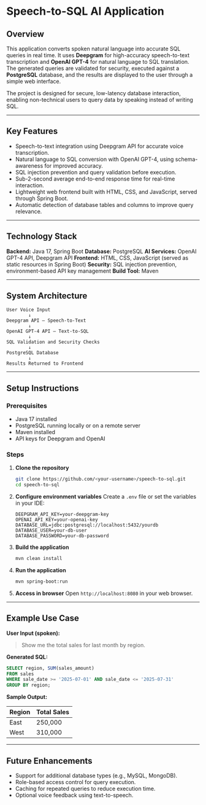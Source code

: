 # Speech-to-SQL AI Application

## Overview

This application converts spoken natural language into accurate SQL queries in real time.
It uses **Deepgram** for high-accuracy speech-to-text transcription and **OpenAI GPT-4** for natural language to SQL translation.
The generated queries are validated for security, executed against a **PostgreSQL** database, and the results are displayed to the user through a simple web interface.

The project is designed for secure, low-latency database interaction, enabling non-technical users to query data by speaking instead of writing SQL.

---

## Key Features

* Speech-to-text integration using Deepgram API for accurate voice transcription.
* Natural language to SQL conversion with OpenAI GPT-4, using schema-awareness for improved accuracy.
* SQL injection prevention and query validation before execution.
* Sub-2-second average end-to-end response time for real-time interaction.
* Lightweight web frontend built with HTML, CSS, and JavaScript, served through Spring Boot.
* Automatic detection of database tables and columns to improve query relevance.

---

## Technology Stack

**Backend:** Java 17, Spring Boot
**Database:** PostgreSQL
**AI Services:** OpenAI GPT-4 API, Deepgram API
**Frontend:** HTML, CSS, JavaScript (served as static resources in Spring Boot)
**Security:** SQL injection prevention, environment-based API key management
**Build Tool:** Maven

---

## System Architecture

```
User Voice Input
        ↓
Deepgram API – Speech-to-Text
        ↓
OpenAI GPT-4 API – Text-to-SQL
        ↓
SQL Validation and Security Checks
        ↓
PostgreSQL Database
        ↓
Results Returned to Frontend
```

---

## Setup Instructions

### Prerequisites

* Java 17 installed
* PostgreSQL running locally or on a remote server
* Maven installed
* API keys for Deepgram and OpenAI

### Steps

1. **Clone the repository**

   ```bash
   git clone https://github.com/<your-username>/speech-to-sql.git
   cd speech-to-sql
   ```

2. **Configure environment variables**
   Create a `.env` file or set the variables in your IDE:

   ```
   DEEPGRAM_API_KEY=your-deepgram-key
   OPENAI_API_KEY=your-openai-key
   DATABASE_URL=jdbc:postgresql://localhost:5432/yourdb
   DATABASE_USER=your-db-user
   DATABASE_PASSWORD=your-db-password
   ```

3. **Build the application**

   ```bash
   mvn clean install
   ```

4. **Run the application**

   ```bash
   mvn spring-boot:run
   ```

5. **Access in browser**
   Open `http://localhost:8080` in your web browser.

---

## Example Use Case

**User Input (spoken):**

> Show me the total sales for last month by region.

**Generated SQL:**

```sql
SELECT region, SUM(sales_amount) 
FROM sales 
WHERE sale_date >= '2025-07-01' AND sale_date <= '2025-07-31'
GROUP BY region;
```

**Sample Output:**

| Region | Total Sales |
| ------ | ----------- |
| East   | 250,000     |
| West   | 310,000     |

---

## Future Enhancements

* Support for additional database types (e.g., MySQL, MongoDB).
* Role-based access control for query execution.
* Caching for repeated queries to reduce execution time.
* Optional voice feedback using text-to-speech.
